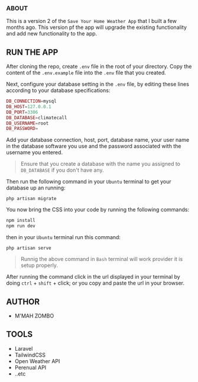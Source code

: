 ### ABOUT

This is a version 2 of the `Save Your Home Weather App` that I built a few months ago. This version pf the app will upgrade the existing functionality and add new functionality to the app.

## RUN THE APP

After cloning the repo, create `.env` file in the root of your directory. Copy the content of the `.env.example` file into the `.env` file that you created.

Next, configure your database setting in the `.env` file, by editing these lines according to your database specifications:
```php
DB_CONNECTION=mysql
DB_HOST=127.0.0.1
DB_PORT=3306
DB_DATABASE=climatecall
DB_USERNAME=root
DB_PASSWORD=
```
Add your database connection, host, port, database name, your user name in the database software you use and the password associated with the username you entered.

> Ensure that you create a database with the name you assigned to `DB_DATABASE` if you don't have any.

Then run the following command in your `Ubuntu` terminal to get your database up an running:
```linux
php artisan migrate
```

You now bring the CSS into your code by running the following commands:

```bash
npm install
npm run dev
```

then in your `Ubuntu` terminal run this command:
```linux
php artisan serve
```

> Runnig the above command in `Bash` terminal will work provider it is setup properly.

After running the command click in the url displayed in your terminal by doing `ctrl` + `shift` + click; or you copy and paste the url in your browser.

## AUTHOR

- M'MAH ZOMBO

## TOOLS

- Laravel
- TailwindCSS
- Open Weather API
- Perenual API
- ..etc